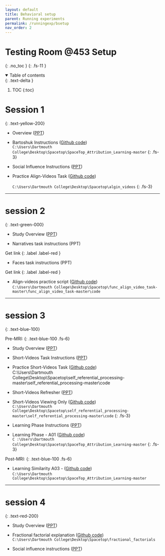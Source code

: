 ```yaml
---
layout: default
title: Behavioral setup
parent: Running experiments
permalink: /runningexp/bsetup
nav_order: 2
---
```


# Testing Room @453 Setup
{: .no_toc }
{: .fs-11 }


<!-- ## Table of contents
{: .no_toc .text-delta } -->

<details open markdown="block">
  <summary>
    Table of contents
  </summary>
  {: .text-delta }

1. TOC
{:toc}
</details>


# Session 1
{: .text-yellow-200}

<!-- ## Sess
{: .d-inline-block .fs-6} -->

* Overview ([PPT](https://drive.google.com/file/d/1Gqtk3tscjNDzrcNw-tYlWnoVyS6OGuBC/view?usp=sharing))

* Bartoshuk Instructions  ([Github code](LINK)) <br>
`C:\Users\Dartmouth College\Desktop\Spacetop\SpaceTop_Attribution_Learning-master`
{: .fs-3}

* Social Influence Instructions ([PPT](https://drive.google.com/file/d/1NjwO1qHNQAufzUjs6xjFf_gb4p8qFHFt/view?usp=sharing))


* Practice Align-Videos Task ([Github code](https://github.com/spatialtopology/func_align_video_task/blob/master/code/practice_func_align_video_task.m)) <br>   
`C:\Users\Dartmouth College\Desktop\Spacetop\algin_videos`
{: .fs-3}

---

# session 2
{: .text-green-000}

* Study Overview ([PPT](https://drive.google.com/file/d/1Gqtk3tscjNDzrcNw-tYlWnoVyS6OGuBC/view?usp=sharing))

* Narratives task instructions (PPT)

Get link
{: .label .label-red }

* Faces task instructions (PPT)

Get link
{: .label .label-red }

* Align-videos practice script  ([Github code](LINK)) <br>
`C:\Users\Dartmouth College\Desktop\Spacetop\func_align_video_task-master\func_align_video_task-master\code`


---

# session 3
{: .text-blue-100}

Pre-MRI:
{: .text-blue-100 .fs-6}

* Study Overview ([PPT](https://drive.google.com/file/d/1Gqtk3tscjNDzrcNw-tYlWnoVyS6OGuBC/view?usp=sharing))

* Short-Videos Task Instructions ([PPT](https://docs.google.com/presentation/d/1LaVPOmwckZEx68DAeqrkSNhKCkAQsJ0BL5puQePh5FI/edit?usp=sharing
))  

* Practice Short-Videos Task  ([Github code](https://github.com/spatialtopology/self_referential_processing/blob/Boulder-fMRI/mentalizing_one_question_per_block/practice_self_other_video_task.m)) <br>
C:\Users\Dartmouth College\Desktop\Spacetop\self_referential_processing-master\self_referential_processing-master\code


* Short-Videos Refresher ([PPT](https://docs.google.com/presentation/d/1ZlCo5iCNOSN1qj63aBdY7s4ihAuyUHB7PoCnKvLEXoU/edit?usp=sharing))

* Short-Videos Viewing Only  ([Github code](https://github.com/spatialtopology/self_referential_processing/blob/Boulder-fMRI/self_other_video_viewing_only.m))  <br>
`C:\Users\Dartmouth College\Desktop\Spacetop\self_referential_processing-master\self_referential_processing-master\code`
{: .fs-3}

* Learning Phase Instructions ([PPT](https://drive.google.com/file/d/1f_MwibCkFJ0U9OrQhAaGQsD5kBPN5f6z/view?usp=sharing))

* Learning Phase - A01  ([Github code](https://github.com/spatialtopology/SpaceTop_Attribution_Learning/blob/master/A01_Learning_Phase.m))   <br>
`C :\Users\Dartmouth College\Desktop\Spacetop\SpaceTop_Attribution_Learning-master`
{: .fs-3}


Post-MRI:
{: .text-blue-100 .fs-6}

* Learning Similarity A03 -  ([Github code](LINK)) <br>
`C:\Users\Dartmouth College\Desktop\Spacetop\SpaceTop_Attribution_Learning-master`

---

# session 4
{: .text-red-200}

* Study Overview ([PPT](https://drive.google.com/file/d/1Gqtk3tscjNDzrcNw-tYlWnoVyS6OGuBC/view?usp=sharing))  

* Fractional factorial explanation ([Github code](LINK)) <br>
`C:\Users\Dartmouth College\Desktop\Spacetop\fractional_factorials`

* Social influence instructions ([PPT](https://drive.google.com/file/d/162ZZmbDO8Vt8XijliDp-cwuG9NX03a-Z/view?usp=sharing))  

